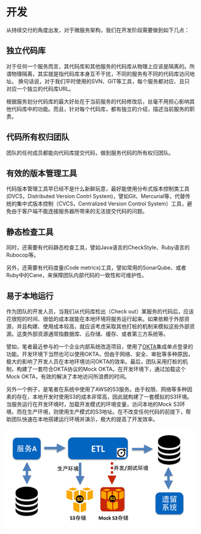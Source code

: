 # 开发

从持续交付的角度出发，对于微服务架构，我们在开发阶段需要做到如下几点：

## 独立代码库

对于任何一个服务而言，其代码库和其他服务的代码库从物理上应该是隔离的。所谓物理隔离，其实就是指代码库本身互不干扰，不同的服务有不同的代码库访问地址。
换句话说，对于我们平时使用的SVN、GIT等工具，每个服务都对应、且只对应一个独立的代码库URL。

根据服务划分代码库的最大好处在于当前服务的代码修改后，丝毫不用担心影响其他代码库中的功能。而且，针对每个代码库，都有独立的介绍，描述当前服务的职责。

## 代码所有权归团队

团队的任何成员都能向代码库提交代码，做到服务代码的所有权归团队。

## 有效的版本管理工具

代码版本管理工具早已经不是什么新鲜玩意，最好能使用分布式版本控制类工具(DVCS，Distributed Version Contrl System)，譬如Git、Mercurial等，代替传统的集中式版本控制（CVCS，Centralized Version Control System）工具，避免由于客户端不能连接服务器所带来的无法提交代码的问题。

## 静态检查工具

同时，还需要有代码静态检查工具，譬如Java语言的CheckStyle、Ruby语言的Rubocop等。

另外，还需要有代码度量(Code metrics)工具，譬如常用的SonarQube、或者Ruby中的Cane，来保障团队内部代码的一致性和可维护性。

## 易于本地运行

作为团队的开发人员，当我们从代码库检出（Check out）某服务的代码后，应该花很短的时间、很低的成本就能在本地环境将服务运行起来。如果依赖于外部资源，并且构建、使用成本较高，就应该考虑采取其他打桩的机制来模拟这些外部资源。这类外部资源通常指数据库、云存储、缓存、或者第三方系统等。

譬如，笔者最近参与的一个企业内部系统改造项目，使用了[OKTA](https://www.okta.com/)集成单点登录的功能。开发环境下当然也可以使用OKTA，但由于网络、安全、审批等多种原因，极大的影响了开发人员在本地环境访问OKTA的效率。最后，团队采用打桩的机制，构建了一套符合OKTA协议的Mock OKTA。在开发环境下，通过加载这个Mock OKTA，有效的解决了本地访问所浪费的时间。

另外一个例子，是笔者在系统中使用了AWS的S3服务。由于权限、网络等多种因素的存在，本地开发时使用S3的成本非常高，因此就构建了一套模拟的S3环境。当服务运行在开发环境时，加载开发模式的环境变量，访问本地的Mock S3环境，而在生产环境，则使用生产模式的S3地址。在不改变任何代码的前提下，帮助团队快速在本地搭建运行环境并演示，极大的提高了开发效率。
	
<img src="images/build_local_dev_env-800-600.png" />
